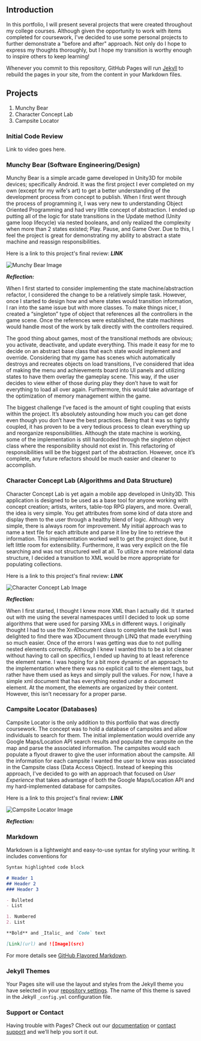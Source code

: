 ## Introduction

  In this portfolio, I will present several projects that were created throughout my college courses. Although given the opportunity to work with items completed for coursework, I've decided to use some personal projects to further demonstrate a "before and after" approach. Not only do I hope to express my thoughts thoroughly, but I hope my transition is worthy enough to inspire others to keep learning!

   Whenever you commit to this repository, GitHub Pages will run [Jekyll](https://jekyllrb.com/) to rebuild the pages in your site, from the content in your Markdown files.

## Projects
1. Munchy Bear
2. Character Concept Lab
3. Campsite Locator

### Initial Code Review
Link to video goes here.

### Munchy Bear (Software Engineering/Design)

Munchy Bear is a simple arcade game developed in Unity3D for mobile devices; specifically Android. It was the first project I ever completed on my own (except for my wife's art) to get a better understanding of the development process from concept to publish. When I first went through the process of programming it, I was very new to understanding Object Oriented Programming and had very little concept of abstraction. I ended up putting all of the logic for state transitions in the Update method (Unity game loop lifecycle) via nested booleans, and only realized the complexity when more than 2 states existed; Play. Pause, and Game Over. Due to this, I feel the project is great for demonstrating my ability to abstract a state machine and reassign responsibilities.

Here is a link to this project's final review: **_LINK_**

![Munchy Bear Image](https://guppie1337.github.io/ceastridge-snhu-cs499/munchy_bear_display.png)


**_Reflection:_** 

When I first started to consider implementing the state machine/abstraction refactor, I considered the change to be a relatively simple task. However, once I started to design how and where states would transition information, I ran into the same issue but with more classes. To make things nicer, I created a “singleton” type of object that references all the controllers in the game scene. Once the references were established, the state machines would handle most of the work by talk directly with the controllers required. 
      
The good thing about games, most of the transitional methods are obvious; you activate, deactivate, and update everything. This made it easy for me to decide on an abstract base class that each state would implement and override. Considering that my game has scenes which automatically destroys and recreates objects on load transitions, I’ve considered that idea of making the menu and achievements board into UI panels and utilizing states to have them overlay the gameplay scene. This way, if the user decides to view either of those during play they don’t have to wait for everything to load all over again. Furthermore, this would take advantage of the optimization of memory management within the game.

The biggest challenge I’ve faced is the amount of tight coupling that exists within the project. It’s absolutely astounding how much you can get done even though you don’t have the best practices. Being that it was so tightly coupled, it has proven to be a very tedious process to clean everything up and reorganize responsibilities. Although the state machine is working, some of the implementation is still hardcoded through the singleton object class where the responsibility should not exist in. This refactoring of responsibilities will be the biggest part of the abstraction. However, once it’s complete, any future refactors should be much easier and cleaner to accomplish. 

### Character Concept Lab (Algorithms and Data Structure)

Character Concept Lab is yet again a mobile app developed in Unity3D. This application is designed to be used as a base tool for anyone working with concept creation; artists, writers, table-top RPG players, and more. Overall, the idea is very simple. You get attributes from some kind of data store and display them to the user through a healthy blend of logic. Although very simple, there is always room for improvement. My initial approach was to name a text file for each attribute and parse it line by line to retrieve the information. This implementation worked well to get the project done, but it left little room for extensibility. Furthermore, it was very explicit on the file searching and was not structured well at all. To utilize a more relational data structure, I decided a transition to XML would be more appropriate for populating collections.

Here is a link to this project's final review: **_LINK_**

![Character Concept Lab Image](https://guppie1337.github.io/ceastridge-snhu-cs499/character_concept_lab_display.JPG)


**_Reflection:_**

When I first started, I thought I knew more XML than I actually did. It started out with me using the several namespaces until I decided to look up some algorithms that were used for parsing XMLs in different ways. I originally thought I had to use the XmlDocument class to complete the task but I was delighted to find there was XDocument through LINQ that made everything so much easier. Once of the errors I was getting was due to not pulling nested elements correctly. Although I knew I wanted this to be a lot cleaner without having to call on specifics, I ended up having to at least reference the element name. I was hoping for a bit more dynamic of an approach to the implementation where there was no explicit call to the element tags, but rather have them used as keys and simply pull the values. For now, I have a simple xml document that has everything nested under a document element. At the moment, the elements are organized by their content. However, this isn’t necessary for a proper parse.

### Campsite Locator (Databases)

Campsite Locator is the only addition to this portfolio that was directly coursework. The concept was to hold a database of campsites and allow individuals to search for them. The initial implementation would override any Google Maps/Location API search results and populate the campsite on the map and parse the associated information. The campsites would each populate a flyout drawer to give the user information about the campsite. All the information for each campsite I wanted the user to know was associated in the Campsite class (Data Access Object). Instead of keeping this approach, I've decided to go with an approach that focused on _User Experience_ that takes advantage of both the Google Maps/Location API and my hard-implemented database for campsites. 

Here is a link to this project's final review: **_LINK_**

![Campsite Locator Image](https://guppie1337.github.io/ceastridge-snhu-cs499/campsite_locator_display.png)


**_Reflection:_**

### Markdown

Markdown is a lightweight and easy-to-use syntax for styling your writing. It includes conventions for

```markdown
Syntax highlighted code block

# Header 1
## Header 2
### Header 3

- Bulleted
- List

1. Numbered
2. List

**Bold** and _Italic_ and `Code` text

[Link](url) and ![Image](src)
```

For more details see [GitHub Flavored Markdown](https://guides.github.com/features/mastering-markdown/).

### Jekyll Themes

Your Pages site will use the layout and styles from the Jekyll theme you have selected in your [repository settings](https://github.com/Guppie1337/CS499-ePortfolio/settings). The name of this theme is saved in the Jekyll `_config.yml` configuration file.

### Support or Contact

Having trouble with Pages? Check out our [documentation](https://help.github.com/categories/github-pages-basics/) or [contact support](https://github.com/contact) and we’ll help you sort it out.
